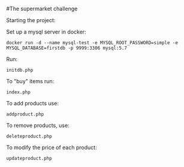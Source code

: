 #The supermarket challenge

Starting the project:

Set up a mysql server in docker:
```
docker run -d --name mysql-test -e MYSQL_ROOT_PASSWORD=simple -e MYSQL_DATABASE=firstdb -p 9999:3306 mysql:5.7
```

Run:
```
initdb.php
```

To "buy" items run:
```
index.php
```

To add products use:
````
addproduct.php
````

To remove products, use:
```
deleteproduct.php
```

To modify the price of each product:
```
updateproduct.php
```

